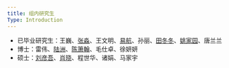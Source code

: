 ```yaml
---
title: 组内研究生
Type: Introduction
---
```


- 已毕业研究生：王巍、[张淼](https://sites.google.com/site/seismzhang/)、王文明、[易航](http://chenghuan.xcu.edu.cn/info/1113/2693.htm)、孙丽、[田冬冬](https://msu.edu/~tiandong/)、[姚家园](http://ntu.edu.sg/home/jiayuanyao)、唐兰兰
- 博士：雷伟、[陆洲](http://home.ustc.edu.cn/~luzhou/)、[陈箫翰](http://home.ustc.edu.cn/~cxh757/)、毛仕卓、徐妍妍
- 硕士：[刘彦吾](http://home.ustc.edu.cn/~bruce93/)、[肖晓](http://home.ustc.edu.cn/~xiaox17/)、程世华、诸娟、马家宇
